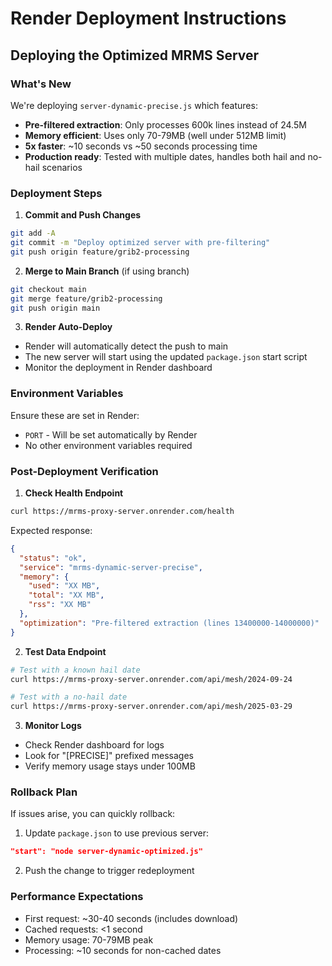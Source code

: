 # Render Deployment Instructions

## Deploying the Optimized MRMS Server

### What's New
We're deploying `server-dynamic-precise.js` which features:
- **Pre-filtered extraction**: Only processes 600k lines instead of 24.5M
- **Memory efficient**: Uses only 70-79MB (well under 512MB limit)
- **5x faster**: ~10 seconds vs ~50 seconds processing time
- **Production ready**: Tested with multiple dates, handles both hail and no-hail scenarios

### Deployment Steps

1. **Commit and Push Changes**
```bash
git add -A
git commit -m "Deploy optimized server with pre-filtering"
git push origin feature/grib2-processing
```

2. **Merge to Main Branch** (if using branch)
```bash
git checkout main
git merge feature/grib2-processing
git push origin main
```

3. **Render Auto-Deploy**
- Render will automatically detect the push to main
- The new server will start using the updated `package.json` start script
- Monitor the deployment in Render dashboard

### Environment Variables
Ensure these are set in Render:
- `PORT` - Will be set automatically by Render
- No other environment variables required

### Post-Deployment Verification

1. **Check Health Endpoint**
```bash
curl https://mrms-proxy-server.onrender.com/health
```

Expected response:
```json
{
  "status": "ok",
  "service": "mrms-dynamic-server-precise",
  "memory": {
    "used": "XX MB",
    "total": "XX MB",
    "rss": "XX MB"
  },
  "optimization": "Pre-filtered extraction (lines 13400000-14000000)"
}
```

2. **Test Data Endpoint**
```bash
# Test with a known hail date
curl https://mrms-proxy-server.onrender.com/api/mesh/2024-09-24

# Test with a no-hail date
curl https://mrms-proxy-server.onrender.com/api/mesh/2025-03-29
```

3. **Monitor Logs**
- Check Render dashboard for logs
- Look for "[PRECISE]" prefixed messages
- Verify memory usage stays under 100MB

### Rollback Plan
If issues arise, you can quickly rollback:

1. Update `package.json` to use previous server:
```json
"start": "node server-dynamic-optimized.js"
```

2. Push the change to trigger redeployment

### Performance Expectations
- First request: ~30-40 seconds (includes download)
- Cached requests: <1 second
- Memory usage: 70-79MB peak
- Processing: ~10 seconds for non-cached dates